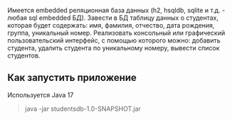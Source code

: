 Имеется embedded реляционная база данных (h2, hsqldb, sqlite и т.д. - любая sql embedded БД). Завести в БД таблицу данных о студентах, которая будет содержать: имя, фамилия, отчество, дата рождения, группа, уникальный номер.
Реализовать консольный или графический пользовательский интерфейс, с помощью которого можно: добавить студента, удалить студента по уникальному номеру, вывести список студентов.

## Как запустить приложение
Используется Java 17
> java -jar studentsdb-1.0-SNAPSHOT.jar
